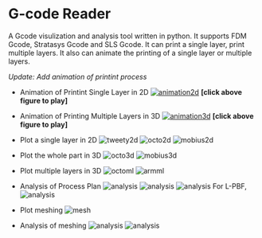 # G-code Reader
A Gcode visulization and analysis tool written in python. It supports FDM Gcode, Stratasys Gcode and SLS Gcode. It can print a single layer, print multiple layers. It also can animate the printing of a single layer or multiple layers.

*Update: Add animation of printint process*

* Animation of Printint Single Layer in 2D
[![animation2d](images/tweety2d.png)](https://youtu.be/0pambiz2EeM)
**[click above figure to play]**

* Animation of Printing Multiple Layers in 3D
[![animation3d](images/mobius3d.png)](https://youtu.be/n16rB9qlLmw)
**[click above figure to play]**

* Plot a single layer in 2D
![tweety2d](images/tweety2d.png)
![octo2d](images/octo2d.png)
![mobius2d](images/mobius2d.png)

* Plot the whole part in 3D
![octo3d](images/octo3d.png)
![mobius3d](images/mobius3d.png)

* Plot multiple layers in 3D
![octoml](images/octoml.png)
![armml](images/armml.png)

* Analysis of Process Plan
![analysis](images/info1.png)
![analysis](images/info2.png)
![analysis](images/info3.png)
For L-PBF,
![analysis](images/info3-pbf.png)

* Plot meshing
![mesh](images/mesh.png)

* Analysis of meshing
![analysis](images/info-4.png)
![analysis](images/info-5.png)